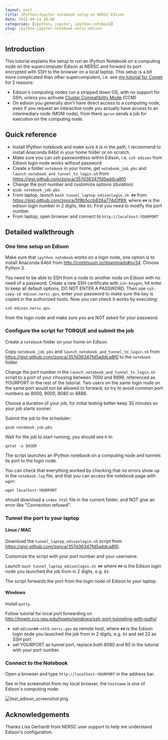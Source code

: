```yaml
---
layout: post
title: IPython/Jupyter notebook setup on NERSC Edison
date: 2015-09-24 20:00
categories: [ipython, jupyter, ipython-notebook]
slug: ipython-jupyter-notebook-nersc-edison
---
```


## Introduction

This tutorial explains the setup to run an IPython Notebook on a computing node on the supercomputer Edison at NERSC and forward its port encrypted with SSH to the browser on a local laptop.
This setup is a bit more complicated than other supercomputers, i.e. see [my tutorial for Comet](http://zonca.github.io/2015/09/ipython-jupyter-notebook-sdsc-comet.html) for 2 reasons:

* Edison's computing nodes run a stripped down OS, with no support for SSH, unless you activate [Cluster Compatibility Mode](https://www.nersc.gov/users/computational-systems/hopper/cluster-compatibility-mode/) (CCM) 
* On edison you generally don't have direct access to a computing node, even if you request an interactive node you actually have access to an intermediary node (MOM node), from there `aprun` sends a job for execution on the computing node.

## Quick reference

* Install IPython notebook and make sure it is in the path, I recommend to install Anaconda 64bit in your home folder or on scratch.
* Make sure you can ssh passwordless within Edison, i.e. `ssh edison` from Edison  login node works without password
* Create a folder `notebook` in your home, get `notebook_job.pbs` and `launch_notebook_and_tunnel_to_login.sh` from <https://gist.github.com/zonca/357d36347fd5addca8f0>
* Change the port number and customize options (duration)
* `qsub notebook_job.pbs`
* From laptop, launch `bash tunnel_laptop_edisonlogin.sh ##` from <https://gist.github.com/zonca/5f8b5ccb826a774d3f89>, where `##` is the edison login number in 2 digits, like `03`. First you need to modify the port number.
* From laptop, open browser and connect to `http://localhost:YOURPORT`

## Detailed walkthrough

### One time setup on Edison

Make sure that `ipython notebook` works on a login node, one option is to install 
Anaconda 64bit from http://continuum.io/downloads#py34. Choose Python 3.

You need to be able to SSH from a node to another node on Edison with no need of a password. Create a new SSH certificate with `ssh-keygen`, hit enter to keep all default options, DO NOT ENTER A PASSWORD. Then use `ssh-copy-id edison.nersc.gov`, enter your password to make sure the key is copied in the authorized hosts.
Now you can check it works by executing:

    ssh edison.nersc.gov
    
from the login node and make sure you are NOT asked for your password.

### Configure the script for TORQUE and submit the job

Create a `notebook` folder on your home on Edison.

Copy `notebook_job.pbs` and `launch_notebook_and_tunnel_to_login.sh` from <https://gist.github.com/zonca/357d36347fd5addca8f0> to the `notebook` folder.

Change the port number in the `launch_notebook_and_tunnel_to_login.sh` script to a port of your choosing between 7000 and 9999, referenced as YOURPORT in the rest of the tutorial. Two users on the same login node on the same port would not be allowed to forward, so try to avoid common port numbers as 8000, 9000, 8080 or 8888.

Choose a duration of your job, for initial testing better keep 30 minutes so your job starts sooner.

Submit the job to the scheduler:

    qsub notebook_job.pbs
    
Wait for the job to start running, you should see `R` in:

    qstat -u $USER
    
The script launches an IPython notebook on a computing node and tunnels its port to the login node.

You can check that everything worked by checking that no errors show up in the `notebook.log` file, and that you can access the notebook page with `wget`:

    wget localhost:YOURPORT

should download a `index.html` file in the current folder, and NOT give an error like "Connection refused".

### Tunnel the port to your laptop

#### Linux / MAC

Download the `tunnel_laptop_edisonlogin.sh` script from <https://gist.github.com/zonca/357d36347fd5addca8f0>.

Customize the script with your port number and your username.

Launch `bash tunnel_laptop_edisonlogin.sh ##` where `##` is the Edison login node you launched the job from in 2 digits, e.g. `03`.

The script forwards the port from the login node of Edison to your laptop.

#### Windows

Install `putty`.

Follow tutorial for local port forwarding on <http://howto.ccs.neu.edu/howto/windows/ssh-port-tunneling-with-putty/>

* set `edison##-eth5.nersc.gov` as remote host, where `##` is the Edison login node you launched the job from in 2 digits, e.g. `03` and set 22 as SSH port
* set YOURPORT as tunnel port, replace both 8080 and 80 in the tutorial with your port number. 

### Connect to the Notebook

Open a browser and type `http://localhost:YOURPORT` in the address bar.

See in the screenshot from my local browser, the `hostname` is one of Edison's computing node:

![test_edison_screenshot.png](/images/test_edison_screenshot.png)


## Acknowledgements

Thanks Lisa Gerhardt from NERSC user support to help me understand Edison's configuration.
